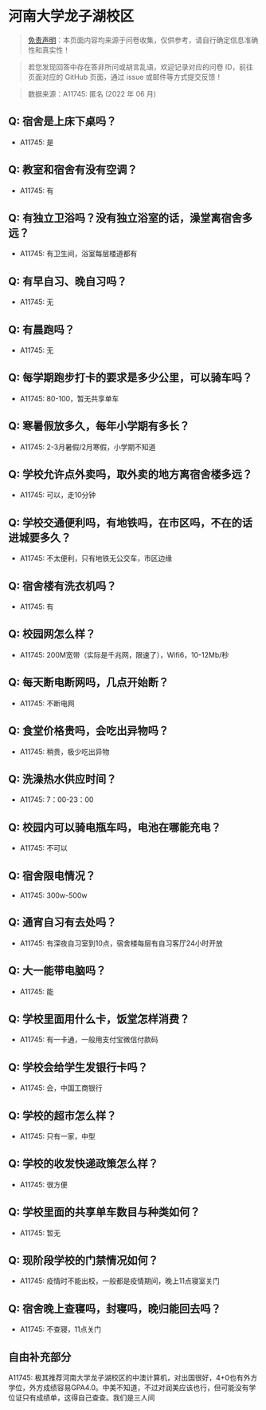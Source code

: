 # 河南大学龙子湖校区

> [免责声明](https://colleges.chat/#_3)：本页面内容均来源于问卷收集，仅供参考，请自行确定信息准确性和真实性！

> 若您发现回答中存在答非所问或胡言乱语，欢迎记录对应的问卷 ID，前往页面对应的 GitHub 页面，通过 issue 或邮件等方式提交反馈！

> 数据来源：A11745: 匿名 (2022 年 06 月)

## Q: 宿舍是上床下桌吗？

- A11745: 是

## Q: 教室和宿舍有没有空调？

- A11745: 有

## Q: 有独立卫浴吗？没有独立浴室的话，澡堂离宿舍多远？

- A11745: 有卫生间，浴室每层楼道都有

## Q: 有早自习、晚自习吗？

- A11745: 无

## Q: 有晨跑吗？

- A11745: 无

## Q: 每学期跑步打卡的要求是多少公里，可以骑车吗？

- A11745: 80-100，暂无共享单车

## Q: 寒暑假放多久，每年小学期有多长？

- A11745: 2-3月暑假/2月寒假，小学期不知道

## Q: 学校允许点外卖吗，取外卖的地方离宿舍楼多远？

- A11745: 可以，走10分钟

## Q: 学校交通便利吗，有地铁吗，在市区吗，不在的话进城要多久？

- A11745: 不太便利，只有地铁无公交车，市区边缘

## Q: 宿舍楼有洗衣机吗？

- A11745: 有

## Q: 校园网怎么样？

- A11745: 200M宽带（实际是千兆网，限速了），Wifi6，10-12Mb/秒

## Q: 每天断电断网吗，几点开始断？

- A11745: 不断电网

## Q: 食堂价格贵吗，会吃出异物吗？

- A11745: 稍贵，极少吃出异物

## Q: 洗澡热水供应时间？

- A11745: 7：00-23：00

## Q: 校园内可以骑电瓶车吗，电池在哪能充电？

- A11745: 不可以

## Q: 宿舍限电情况？

- A11745: 300w-500w

## Q: 通宵自习有去处吗？

- A11745: 有深夜自习室到10点，宿舍楼每层有自习客厅24小时开放

## Q: 大一能带电脑吗？

- A11745: 能

## Q: 学校里面用什么卡，饭堂怎样消费？

- A11745: 有一卡通，一般用支付宝微信付款码

## Q: 学校会给学生发银行卡吗？

- A11745: 会，中国工商银行

## Q: 学校的超市怎么样？

- A11745: 只有一家，中型

## Q: 学校的收发快递政策怎么样？

- A11745: 很方便

## Q: 学校里面的共享单车数目与种类如何？

- A11745: 暂无

## Q: 现阶段学校的门禁情况如何？

- A11745: 疫情时不能出校，一般都是疫情期间，晚上11点寝室关门

## Q: 宿舍晚上查寝吗，封寝吗，晚归能回去吗？

- A11745: 不查寝，11点关门

## 自由补充部分

A11745: 极其推荐河南大学龙子湖校区的中澳计算机，对出国很好，4+0也有外方学位，外方成绩容易GPA4.0。中美不知道，不过对润美应该也行，但可能没有学位证只有成绩单，这得自己查查。我们是三人间